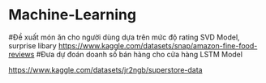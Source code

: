 # Machine-Learning
#Đề xuất món ăn cho người dùng dựa trên mức độ rating 
SVD Model, surprise libary
https://www.kaggle.com/datasets/snap/amazon-fine-food-reviews
#Đưa dự đoán doanh số bán hàng cho cửa hàng
LSTM Model

https://www.kaggle.com/datasets/jr2ngb/superstore-data


